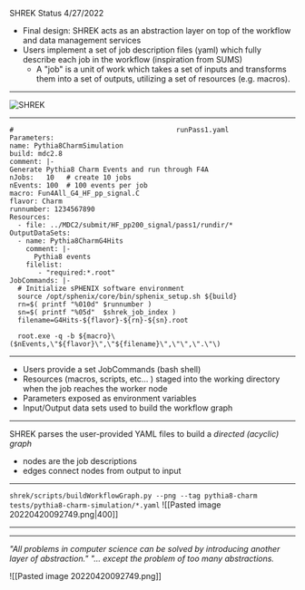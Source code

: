 SHREK Status 4/27/2022

- Final design: SHREK acts as an abstraction layer on top of the workflow and data management services 
- Users implement a set of job description files (yaml) which fully describe each job in the workflow (inspiration from SUMS)
	- A "job" is a unit of work which takes a set of inputs and transforms them into a set of outputs, utilizing a set of resources (e.g. macros).

---

![SHREK](https://lh4.googleusercontent.com/G5w4P1uwUYpU-ObA8T3fDdm27jEm66IxTQ-sHTB8_LGZQbZpQK4xGBMeMpDTHxCBIPt9_vnBkuWdjTYcaTGBhjLEMC4giqNX_YLv9d5RR6G4mJgOiw9O9e1q4l-GcA1dZMVp1Nl-) 

---

```
#                                        runPass1.yaml
Parameters:                                                               name: Pythia8CharmSimulation                                           build: mdc2.8                                                           comment: |-                                                               Generate Pythia8 Charm Events and run through F4A                     nJobs:   10   # create 10 jobs                                         nEvents: 100  # 100 events per job                                     macro: Fun4All_G4_HF_pp_signal.C                                       flavor: Charm                                                           runnumber: 1234567890                                                                                       
Resources:                                 
  - file: ../MDC2/submit/HF_pp200_signal/pass1/rundir/*                                                                             
OutputDataSets:                                            
  - name: Pythia8CharmG4Hits                                      
    comment: |-                                                  
      Pythia8 events                                               
    filelist:                                                    
       - "required:*.root"                                                                                                                                                                                 
JobCommands: |-                                            
  # Initialize sPHENIX software environment                   
  source /opt/sphenix/core/bin/sphenix_setup.sh ${build}                            
  rn=$( printf "%010d" $runnumber )
  sn=$( printf "%05d"  $shrek_job_index )                                                     
  filename=G4Hits-${flavor}-${rn}-${sn}.root
  
  root.exe -q -b ${macro}\($nEvents,\"${flavor}\",\"${filename}\",\"\",\".\"\)                                                                                                        
```

---

- Users provide a set JobCommands (bash shell)
- Resources (macros, scripts, etc... ) staged into the working directory when the job reaches the worker node
- Parameters exposed as environment variables
- Input/Output data sets used to build the workflow graph

---

SHREK parses the user-provided YAML files to build a *directed (acyclic) graph* 
- nodes are the job descriptions
- edges connect nodes from output to input

---

`shrek/scripts/buildWorkflowGraph.py --png --tag pythia8-charm tests/pythia8-charm-simulation/*.yaml`
![[Pasted image 20220420092749.png|400]]

---



---


*"All problems in computer science can be solved by introducing another layer of abstraction."
"... except the problem of too many abstractions.*

![[Pasted image 20220420092749.png]]